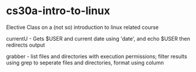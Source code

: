 # cs30a-intro-to-linux
Elective Class on a (not so) introduction to linux related course

currentU - Gets $USER and current date using 'date', and echo $USER then redirects output

grabber - list files and directories with execution permissions; filter results using grep to seperate files and directories, format using column

